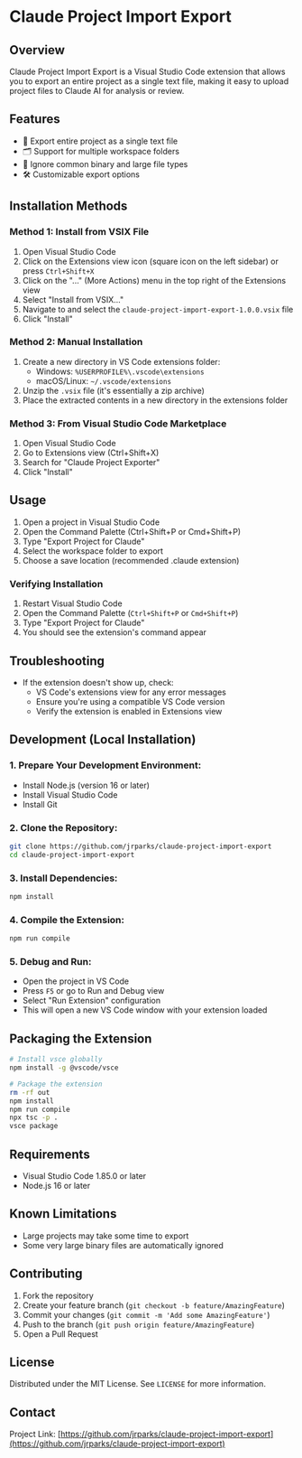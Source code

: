 # Claude Project Import Export

## Overview

Claude Project Import Export is a Visual Studio Code extension that allows you to export an entire project as a single text file, making it easy to upload project files to Claude AI for analysis or review.

## Features

- 📂 Export entire project as a single text file
- 🗂️ Support for multiple workspace folders
- 🚫 Ignore common binary and large file types
- 🛠️ Customizable export options

## Installation Methods

### Method 1: Install from VSIX File

1. Open Visual Studio Code
2. Click on the Extensions view icon (square icon on the left sidebar) or press `Ctrl+Shift+X`
3. Click on the "..." (More Actions) menu in the top right of the Extensions view
4. Select "Install from VSIX..."
5. Navigate to and select the `claude-project-import-export-1.0.0.vsix` file
6. Click "Install"

### Method 2: Manual Installation

1. Create a new directory in VS Code extensions folder:
   - Windows: `%USERPROFILE%\.vscode\extensions`
   - macOS/Linux: `~/.vscode/extensions`
2. Unzip the `.vsix` file (it's essentially a zip archive)
3. Place the extracted contents in a new directory in the extensions folder

### Method 3: From Visual Studio Code Marketplace

1. Open Visual Studio Code
2. Go to Extensions view (Ctrl+Shift+X)
3. Search for "Claude Project Exporter"
4. Click "Install"

## Usage

1. Open a project in Visual Studio Code
2. Open the Command Palette (Ctrl+Shift+P or Cmd+Shift+P)
3. Type "Export Project for Claude"
4. Select the workspace folder to export
5. Choose a save location (recommended .claude extension)

### Verifying Installation

1. Restart Visual Studio Code
2. Open the Command Palette (`Ctrl+Shift+P` or `Cmd+Shift+P`)
3. Type "Export Project for Claude"
4. You should see the extension's command appear

## Troubleshooting

- If the extension doesn't show up, check:
  - VS Code's extensions view for any error messages
  - Ensure you're using a compatible VS Code version
  - Verify the extension is enabled in Extensions view

## Development (Local Installation)

### 1. Prepare Your Development Environment:

- Install Node.js (version 16 or later)
- Install Visual Studio Code
- Install Git

### 2. Clone the Repository:

```bash
git clone https://github.com/jrparks/claude-project-import-export
cd claude-project-import-export
```

### 3. Install Dependencies:

```bash
npm install
```

### 4. Compile the Extension:

```bash
npm run compile
```

### 5. Debug and Run:

- Open the project in VS Code
- Press `F5` or go to Run and Debug view
- Select "Run Extension" configuration
- This will open a new VS Code window with your extension loaded

## Packaging the Extension

```bash
# Install vsce globally
npm install -g @vscode/vsce

# Package the extension
rm -rf out
npm install
npm run compile
npx tsc -p .
vsce package
```

## Requirements

- Visual Studio Code 1.85.0 or later
- Node.js 16 or later

## Known Limitations

- Large projects may take some time to export
- Some very large binary files are automatically ignored

## Contributing

1. Fork the repository
2. Create your feature branch (`git checkout -b feature/AmazingFeature`)
3. Commit your changes (`git commit -m 'Add some AmazingFeature'`)
4. Push to the branch (`git push origin feature/AmazingFeature`)
5. Open a Pull Request

## License

Distributed under the MIT License. See `LICENSE` for more information.

## Contact

Project Link: [https://github.com/jrparks/claude-project-import-export](https://github.com/jrparks/claude-project-import-export)